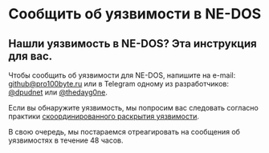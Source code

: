 # Сообщить об уязвимости в NE-DOS

## Нашли уязвимость в NE-DOS? Эта инструкция для вас.

Чтобы сообщить об уязвимости для NE-DOS, напишите на e-mail: github@pro100byte.ru или в Telegram одному из разработчиков: [@dpudnet](https://t.me/dpudnet) или [@thedayg0ne](https://t.me/thedayg0ne).

Если вы обнаружите уязвимость, мы попросим вас следовать согласно практики [скоординированного раскрытия уязвимости](https://en.wikipedia.org/wiki/Responsible_disclosure).

В свою очередь, мы постараемся отреагировать на сообщения об уязвимостях в течение 48 часов.
